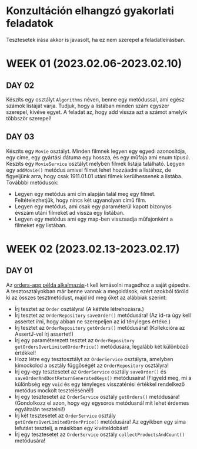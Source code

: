 # Konzultáción elhangzó gyakorlati feladatok

Tesztesetek írása akkor is javasolt, ha ez nem szerepel a feladatleírásban.

# WEEK 01 (2023.02.06-2023.02.10)

## DAY 02

Készíts egy osztályt `Algorithms` néven, benne egy metódussal, ami egész számok listáját várja.
Tudjuk, hogy a listában minden szám egyszer szerepel, kivéve egyet. A feladat az, hogy add vissza
azt a számot amelyik többször szerepel!

## DAY 03

Készíts egy `Movie` osztályt. Minden filmnek legyen egy egyedi azonosítója, egy címe, egy gyártási dátuma 
egy hossza, és egy műfaja ami enum típusú.  
Készíts egy `MovieService` osztályt melyben filmek listája található. 
Legyen egy `addMovie()` metódus amivel filmet lehet hozzáadni a listához, de figyeljünk arra, hogy csak 1911.01.01
utáni filmek kerülhessenek a listába.  
Továbbbi metódusok:
- Legyen egy metódus ami cím alapján talál meg egy filmet. Feltételezhetjük, hogy nincs két ugyanolyan című film. 
- Legyen egy metódus, ami csak egy paraméterül kapott bizonyos évszám utáni filmeket ad vissza egy listában. 
- Legyen egy metódus ami egy map-ben visszaadja műfajonként a filmeket egy listában. 

# WEEK 02 (2023.02.13-2023.02.17)

## DAY 01

Az [orders-app példa alkalmazás](https://github.com/Strukturavaltas3-Halado-Java/java-strukturavalto3-halado/tree/main/lab-solutions/consultation_w02d01/orders-app)-t kell 
lemásolni magadhoz a saját gépedre. A tesztosztályokban már benne vannak a megoldások, ezért azokból töröld ki az összes tesztmetódust, 
majd írd meg őket az alábbiak szerint:

* Írj tesztet az `Order` osztályra! (A kétféle létrehozásra.)
* Írj tesztet az `OrderRepository` `saveOrder()` metódusára! (Az id-ra úgy kell assertet írni, hogy abban ne szerepeljen az id tényleges értéke.)
* Írj tesztet az `OrderRepository` `getOrders()` metódusára! (Kollekcióra az AssertJ-vel írj assertet!)
* Írj egy paraméterezett tesztet az `OrderRepository` `getOrdersOverLimitedOrderPrice()` metódusára,
  legalább két különböző értékkel! 
* Hozz létre egy tesztosztályt az `OrderService` osztályra, amelyben kimockolod a osztály függőségét az `OrderRepository`
  osztályra!
* Írj egy-egy tesztesetet az `OrderService` osztály `saveOrder()` és `saveOrderAndDontReturnGeneratedKeys()` metódusaira! 
  (Figyeld meg, mi a különbség egy `void` és egy tényleges visszatérési értékkel rendelkező metódus mockolt tesztelésénél!)
* Írj egy tesztesetet az `OrderService` osztály `getOrders()` metódusára! (Gondolkozz el azon, hogy egy egysoros metódusnál mit lehet érdemes egyáltalán tesztelni!)
* Írj két tesztesetet az `OrderService` osztály `getOrdersOverLimitedOrderPrice()` metódusára! Az egyikben
  egy sima lefutást tesztelj, a másikban egy kivételdobást! 
* Írj egy tesztesetet az `OrderService` osztály `collectProductsAndCount()` metódusára!
